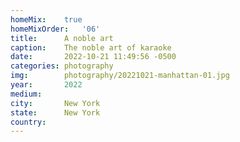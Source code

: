 ```yaml
---
homeMix:	true
homeMixOrder:	'06'
title:  	A noble art
caption:	The noble art of karaoke
date:   	2022-10-21 11:49:56 -0500
categories: photography
img:		photography/20221021-manhattan-01.jpg
year:		2022
medium:
city:		New York
state:		New York
country:
---
```

